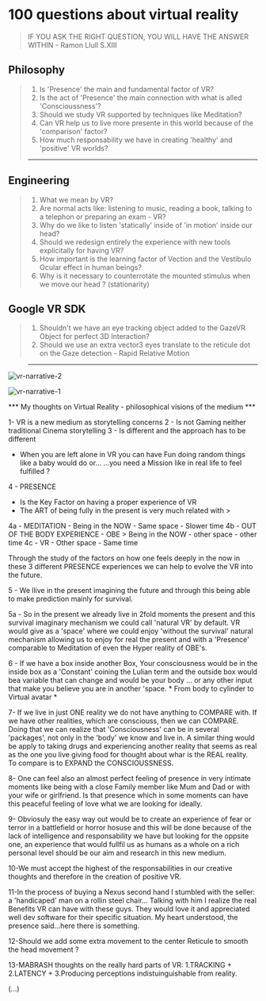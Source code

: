 # 100 questions about virtual reality
> IF YOU ASK THE RIGHT QUESTION, YOU WILL HAVE THE ANSWER WITHIN - Ramon Llull S.XIII

## Philosophy

> 1. Is 'Presence' the main and fundamental factor of VR?
> 2. Is the act of 'Presence' the main connection with what is alled 'Conscioussness'?
> 3. Should we study VR supported by techniques like Meditation?
> 4. Can VR help us to live more presente in this world because of the 'comparison' factor?
> 5. How much responsability we have in creating 'healthy' and 'positive' VR worlds?
> _________________________________________________________

## Engineering

> 1. What we mean by VR?
> 2. Are normal acts like: listening to music, reading a book, talking to a telephon or preparing an exam -  VR?
> 3. Why do we like to listen 'statically' inside of 'in motion' inside our head?
> 4. Should we redesign entirely the experience with new tools explicitally for having VR?
> 5. How important is the learning factor of Vection and the Vestibulo Ocular effect in human beings?
> 6. Why is it necessary to counterrotate the mounted stimulus when we move our head ? (stationarity)

## Google VR SDK

> 1. Shouldn't we have an eye tracking object added to the GazeVR Object for perfect 3D Interaction? 
> 2. Should we use an extra vector3 eyes translate to the reticule dot on the Gaze detection - Rapid Relative Motion

> _________________________________________________________


![vr-narrative-2](https://cloud.githubusercontent.com/assets/17754060/19768068/d41fb4a0-9c23-11e6-8fc6-29cbe642a62c.png)

![vr-narrative-1](https://cloud.githubusercontent.com/assets/17754060/19768065/cdf25786-9c23-11e6-8c08-81e123d6c5f7.png)

*** My thoughts on Virtual Reality - philosophical visions of the medium ***

1-  VR is a new medium as storytelling concerns
2 - Is not Gaming neither traditional Cinema storytelling
3 - Is different and the approach has to be different

* When you are left alone in VR you can have Fun doing random things like a baby would do or...
...you need a Mission like in real life to feel fulfilled ?

4 - PRESENCE 
  - Is the Key Factor on having a proper experience of VR 
  - The ART of being fully in the present is very much related with >

4a -  MEDITATION - Being in the NOW - Same space - Slower time
4b -  OUT OF THE BODY EXPERIENCE - OBE > Being in the NOW - other space - other time
4c -  VR - Other space - Same time

Through the study of the factors on how one feels deeply in the now in these 3 different PRESENCE experiences
we can help to evolve the VR into the future.

5 -  We llive in the present imagining the future and through this being able to make prediction mainly for survival.

5a - So in the present we already live in 2fold moments the present and this survival imaginary mechanism we could call
    'natural VR' by default. VR would give as a 'space' where we could enjoy 'without the survival' natural mechanism 
     allowing us to enjoy for real the present and with a 'Presence' comparable to Meditation of even the Hyper reality
     of OBE's.
    
6 - If we have a box inside another Box, Your consciousness would be in the inside box as a 'Constant' coining the Lulian
    term and the outside box would bea variable that can change and would be your body ... or any other input that make 
    you believe you are in another 'space. * From body to cylinder to Virtual avatar *
    
7- If we live in just ONE reality we do not have anything to COMPARE with. If we have other realities, which are consciouss,
   then we can COMPARE. Doing that we can realize that 'Consciousness' can be in several 'packages', not only in the 'body'
   we know and live in. A similar thing would be apply to taking drugs and experiencing another reality that seems as real
   as the one you live giving food for thought about whar is the REAL reality. To compare is to EXPAND the CONSCIOUSSNESS.
   
8- One can feel also an almost perfect feeling of presence in very intimate moments like being with a close Family member 
   like Mum and Dad or with your wife or girlfriend. Is that presence which in some moments can have this peaceful feeling
   of love what we are looking for ideally.
   
9- Obviosuly the easy way out would be to create an experience of fear or terror in a battlefield or horror hosuse and this 
   will be done because of the lack of intelligence and responsability we have but looking for the oppsite one, an experience
   that would fullfil us as humans as a whole on a rich personal level should be our aim and research in this new medium.
   
10-We must accept the highest of the responsabilities in our creative thoughts and therefore in the creation of positive VR.

11-In the process of buying a Nexus second hand I stumbled with the seller: a 'handicaped' man on a rollin steel chair...
   Talking with him I realize the real Benefits VR can have with these guys. They would love it and appreciated well dev
   software for their specific situation. My heart understood, the presence said...here there is something.
   
12-Should we add some extra movement to the center Reticule to smooth the head movement ?

13-MABRASH thoughts on the really hard parts of VR: 1.TRACKING + 2.LATENCY + 3.Producing perceptions indistuinguishable from reality.

(...)

